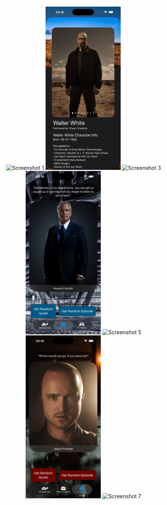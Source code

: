 <p align="center">
  <img src="https://github.com/ram4ik/BBQuotes/blob/main/BBQuotes/Assets.xcassets/1.imageset/1.png" alt="Screenshot 1" width="200"/>
  <img src="https://github.com/ram4ik/BBQuotes/blob/main/BBQuotes/Assets.xcassets/2.imageset/2.png" alt="Screenshot 2" width="200"/>
  <img src="https://github.com/ram4ik/BBQuotes/blob/main/BBQuotes/Assets.xcassets/3.imageset/3.png" alt="Screenshot 3" width="200"/>
  <img src="https://github.com/ram4ik/BBQuotes/blob/main/BBQuotes/Assets.xcassets/4.imageset/4.png" alt="Screenshot 4" width="200"/>
  <img src="https://github.com/ram4ik/BBQuotes/blob/main/BBQuotes/Assets.xcassets/5.imageset/5.png" alt="Screenshot 5" width="200"/>
  <img src="https://github.com/ram4ik/BBQuotes/blob/main/BBQuotes/Assets.xcassets/6.imageset/6.png" alt="Screenshot 6" width="200"/>
  <img src="https://github.com/ram4ik/BBQuotes/blob/main/BBQuotes/Assets.xcassets/7.imageset/7.png" alt="Screenshot 7" width="200"/>
</p>
